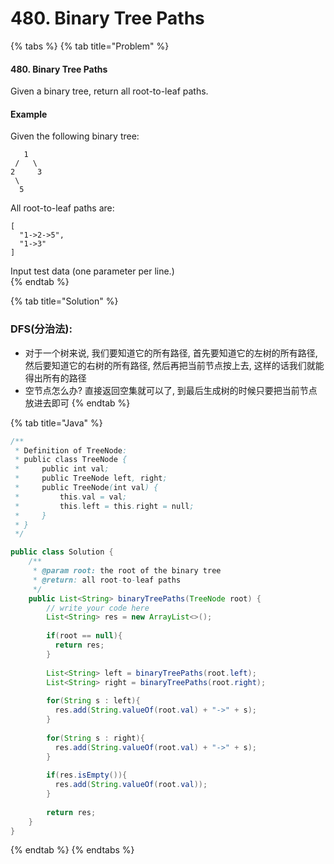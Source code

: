 # 480. Binary Tree Paths

{% tabs %}
{% tab title="Problem" %}
#### 480. Binary Tree Paths

Given a binary tree, return all root-to-leaf paths.

#### Example

Given the following binary tree:

```text
   1
 /   \
2     3
 \
  5
```

All root-to-leaf paths are:

```text
[
  "1->2->5",
  "1->3"
]
```

Input test data \(one parameter per line.\)  
{% endtab %}

{% tab title="Solution" %}
### DFS\(分治法\):

* 对于一个树来说, 我们要知道它的所有路径, 首先要知道它的左树的所有路径, 然后要知道它的右树的所有路径, 然后再把当前节点按上去, 这样的话我们就能得出所有的路径
* 空节点怎么办? 直接返回空集就可以了, 到最后生成树的时候只要把当前节点放进去即可
{% endtab %}

{% tab title="Java" %}
```java
/**
 * Definition of TreeNode:
 * public class TreeNode {
 *     public int val;
 *     public TreeNode left, right;
 *     public TreeNode(int val) {
 *         this.val = val;
 *         this.left = this.right = null;
 *     }
 * }
 */

public class Solution {
    /**
     * @param root: the root of the binary tree
     * @return: all root-to-leaf paths
     */
    public List<String> binaryTreePaths(TreeNode root) {
        // write your code here
        List<String> res = new ArrayList<>();
        
        if(root == null){
          return res;
        }
        
        List<String> left = binaryTreePaths(root.left);
        List<String> right = binaryTreePaths(root.right);
        
        for(String s : left){
          res.add(String.valueOf(root.val) + "->" + s);
        }
        
        for(String s : right){
          res.add(String.valueOf(root.val) + "->" + s);
        }
        
        if(res.isEmpty()){
          res.add(String.valueOf(root.val));
        }
        
        return res;
    }
}
```
{% endtab %}
{% endtabs %}

